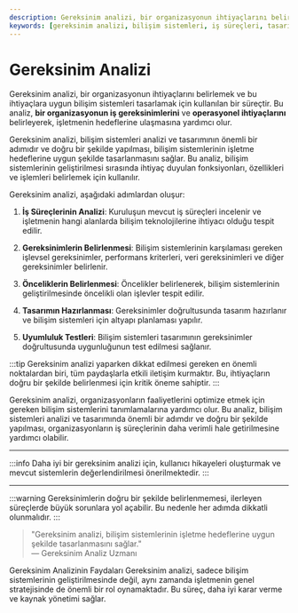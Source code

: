 ```yaml
---
description: Gereksinim analizi, bir organizasyonun ihtiyaçlarını belirlemek ve bu ihtiyaçlara uygun bilişim sistemleri tasarlamak için kullanılan bir süreçtir. Bu süreç, işletmenin hedeflerine ulaşmasına yardımcı olur.
keywords: [gereksinim analizi, bilişim sistemleri, iş süreçleri, tasarım, performans kriterleri]
---
```


# Gereksinim Analizi

Gereksinim analizi, bir organizasyonun ihtiyaçlarını belirlemek ve bu ihtiyaçlara uygun bilişim sistemleri tasarlamak için kullanılan bir süreçtir. Bu analiz, **bir organizasyonun iş gereksinimlerini** ve **operasyonel ihtiyaçlarını** belirleyerek, işletmenin hedeflerine ulaşmasına yardımcı olur.

Gereksinim analizi, bilişim sistemleri analizi ve tasarımının önemli bir adımıdır ve doğru bir şekilde yapılması, bilişim sistemlerinin işletme hedeflerine uygun şekilde tasarlanmasını sağlar. Bu analiz, bilişim sistemlerinin geliştirilmesi sırasında ihtiyaç duyulan fonksiyonları, özellikleri ve işlemleri belirlemek için kullanılır.

Gereksinim analizi, aşağıdaki adımlardan oluşur:

1.  **İş Süreçlerinin Analizi**: Kuruluşun mevcut iş süreçleri incelenir ve işletmenin hangi alanlarda bilişim teknolojilerine ihtiyacı olduğu tespit edilir.
    
2.  **Gereksinimlerin Belirlenmesi**: Bilişim sistemlerinin karşılaması gereken işlevsel gereksinimler, performans kriterleri, veri gereksinimleri ve diğer gereksinimler belirlenir.
    
3.  **Önceliklerin Belirlenmesi**: Öncelikler belirlenerek, bilişim sistemlerinin geliştirilmesinde öncelikli olan işlevler tespit edilir.
    
4.  **Tasarımın Hazırlanması**: Gereksinimler doğrultusunda tasarım hazırlanır ve bilişim sistemleri için altyapı planlaması yapılır.
    
5.  **Uyumluluk Testleri**: Bilişim sistemleri tasarımının gereksinimler doğrultusunda uygunluğunun test edilmesi sağlanır.

:::tip
Gereksinim analizi yaparken dikkat edilmesi gereken en önemli noktalardan biri, tüm paydaşlarla etkili iletişim kurmaktır. Bu, ihtiyaçların doğru bir şekilde belirlenmesi için kritik öneme sahiptir.
:::

Gereksinim analizi, organizasyonların faaliyetlerini optimize etmek için gereken bilişim sistemlerini tanımlamalarına yardımcı olur. Bu analiz, bilişim sistemleri analizi ve tasarımında önemli bir adımdır ve doğru bir şekilde yapılması, organizasyonların iş süreçlerinin daha verimli hale getirilmesine yardımcı olabilir.

---

:::info
Daha iyi bir gereksinim analizi için, kullanıcı hikayeleri oluşturmak ve mevcut sistemlerin değerlendirilmesi önerilmektedir.
:::

---

:::warning
Gereksinimlerin doğru bir şekilde belirlenmemesi, ilerleyen süreçlerde büyük sorunlara yol açabilir. Bu nedenle her adımda dikkatli olunmalıdır.
:::

> "Gereksinim analizi, bilişim sistemlerinin işletme hedeflerine uygun şekilde tasarlanmasını sağlar."  
> — Gereksinim Analiz Uzmanı


Gereksinim Analizinin Faydaları
Gereksinim analizi, sadece bilişim sistemlerinin geliştirilmesinde değil, aynı zamanda işletmenin genel stratejisinde de önemli bir rol oynamaktadır. Bu süreç, daha iyi karar verme ve kaynak yönetimi sağlar.
